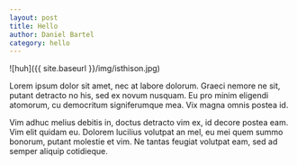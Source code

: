 ```yaml
---
layout: post
title: Hello
author: Daniel Bartel
category: hello
---
```



![huh]({{ site.baseurl }}/img/isthison.jpg)

Lorem ipsum dolor sit amet, nec at labore dolorum. Graeci nemore ne sit, putant detracto no his, sed ex novum nusquam. Eu pro minim eligendi atomorum, cu democritum signiferumque mea. Vix magna omnis postea id.

Vim adhuc melius debitis in, doctus detracto vim ex, id decore postea eam. Vim elit quidam eu. Dolorem lucilius volutpat an mel, eu mei quem summo bonorum, putant molestie et vim. Ne tantas feugiat volutpat eam, sed ad semper aliquip cotidieque.

